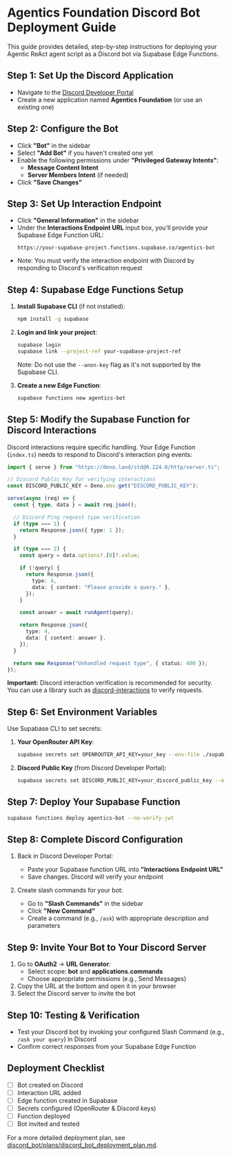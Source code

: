 # Agentics Foundation Discord Bot Deployment Guide

This guide provides detailed, step-by-step instructions for deploying your Agentic ReAct agent script as a Discord bot via Supabase Edge Functions.

## Step 1: Set Up the Discord Application

- Navigate to the [Discord Developer Portal](https://discord.com/developers/applications)
- Create a new application named **Agentics Foundation** (or use an existing one)

## Step 2: Configure the Bot

- Click **"Bot"** in the sidebar
- Select **"Add Bot"** if you haven't created one yet
- Enable the following permissions under **"Privileged Gateway Intents"**:
  - **Message Content Intent**
  - **Server Members Intent** (if needed)
- Click **"Save Changes"**

## Step 3: Set Up Interaction Endpoint

- Click **"General Information"** in the sidebar
- Under the **Interactions Endpoint URL** input box, you'll provide your Supabase Edge Function URL:
  ```
  https://your-supabase-project.functions.supabase.co/agentics-bot
  ```
- Note: You must verify the interaction endpoint with Discord by responding to Discord's verification request

## Step 4: Supabase Edge Functions Setup

1. **Install Supabase CLI** (if not installed):
   ```bash
   npm install -g supabase
   ```

2. **Login and link your project**:
   ```bash
   supabase login
   supabase link --project-ref your-supabase-project-ref
   ```
   Note: Do not use the `--anon-key` flag as it's not supported by the Supabase CLI.

3. **Create a new Edge Function**:
   ```bash
   supabase functions new agentics-bot
   ```

## Step 5: Modify the Supabase Function for Discord Interactions

Discord interactions require specific handling. Your Edge Function (`index.ts`) needs to respond to Discord's interaction ping events:

```typescript
import { serve } from "https://deno.land/std@0.224.0/http/server.ts";

// Discord Public Key for verifying interactions
const DISCORD_PUBLIC_KEY = Deno.env.get("DISCORD_PUBLIC_KEY");

serve(async (req) => {
  const { type, data } = await req.json();

  // Discord Ping request type verification
  if (type === 1) {
    return Response.json({ type: 1 });
  }

  if (type === 2) {
    const query = data.options?.[0]?.value;

    if (!query) {
      return Response.json({
        type: 4,
        data: { content: "Please provide a query." },
      });
    }

    const answer = await runAgent(query);

    return Response.json({
      type: 4,
      data: { content: answer },
    });
  }

  return new Response("Unhandled request type", { status: 400 });
});
```

**Important:** Discord interaction verification is recommended for security. You can use a library such as [discord-interactions](https://deno.land/x/discordeno/mod.ts) to verify requests.

## Step 6: Set Environment Variables

Use Supabase CLI to set secrets:

1. **Your OpenRouter API Key**:
   ```bash
   supabase secrets set OPENROUTER_API_KEY=your_key --env-file ./supabase/functions/agentics-bot/.env
   ```

2. **Discord Public Key** (from Discord Developer Portal):
   ```bash
   supabase secrets set DISCORD_PUBLIC_KEY=your_discord_public_key --env-file ./supabase/functions/agentics-bot/.env
   ```

## Step 7: Deploy Your Supabase Function

```bash
supabase functions deploy agentics-bot --no-verify-jwt
```

## Step 8: Complete Discord Configuration

1. Back in Discord Developer Portal:
   - Paste your Supabase function URL into **"Interactions Endpoint URL"**
   - Save changes. Discord will verify your endpoint

2. Create slash commands for your bot:
   - Go to **"Slash Commands"** in the sidebar
   - Click **"New Command"**
   - Create a command (e.g., `/ask`) with appropriate description and parameters

## Step 9: Invite Your Bot to Your Discord Server

1. Go to **OAuth2** → **URL Generator**:
   - Select scope: **bot** and **applications.commands**
   - Choose appropriate permissions (e.g., Send Messages)
2. Copy the URL at the bottom and open it in your browser
3. Select the Discord server to invite the bot

## Step 10: Testing & Verification

- Test your Discord bot by invoking your configured Slash Command (e.g., `/ask your query`) in Discord
- Confirm correct responses from your Supabase Edge Function

## Deployment Checklist

- [ ] Bot created on Discord
- [ ] Interaction URL added
- [ ] Edge function created in Supabase
- [ ] Secrets configured (OpenRouter & Discord keys)
- [ ] Function deployed
- [ ] Bot invited and tested

For a more detailed deployment plan, see [discord_bot/plans/discord_bot_deployment_plan.md](plans/discord_bot_deployment_plan.md).

